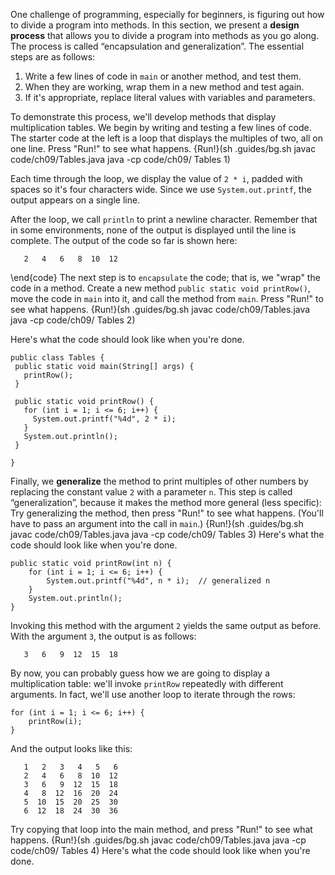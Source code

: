 One challenge of programming, especially for beginners, is figuring out how to divide a program into methods. In this section, we present a **design process** that allows you to divide a program into methods as you go along. The process is called “encapsulation and generalization”. The essential steps are as follows:



1. Write a few lines of code in `main` or another method, and test them.
1. When they are working, wrap them in a new method and test again.
1. If it's appropriate, replace literal values with variables and parameters.




To demonstrate this process, we'll develop methods that display multiplication tables. We begin by writing and testing a few lines of code. The starter code at the left is a loop that displays the multiples of two, all on one line. Press "Run!" to see what happens. 
{Run!}(sh .guides/bg.sh javac code/ch09/Tables.java java -cp code/ch09/ Tables 1)


Each time through the loop, we display the value of `2 * i`, padded with spaces so it's four characters wide. Since we use `System.out.printf`, the output appears on a single line.

After the loop, we call `println` to print a newline character. Remember that in some environments, none of the output is displayed until the line is complete. The output of the code so far is shown here:

```code
   2   4   6   8  10  12
```

\end{code}
The next step is to `encapsulate` the code; that is, we "wrap" the code in a method. Create a new method `public static void printRow()`, move the code in `main` into it, and call the method from `main`. Press "Run!" to see what happens. 
{Run!}(sh .guides/bg.sh javac code/ch09/Tables.java java -cp code/ch09/ Tables 2)

Here's what the code should look like when you're done. 
  ```
  public class Tables {
   public static void main(String[] args) {
     printRow();
   }

   public static void printRow() {
     for (int i = 1; i <= 6; i++) {
       System.out.printf("%4d", 2 * i);
     }
     System.out.println();
   }

 }
 ```



Finally, we **generalize** the method to print multiples of other numbers by replacing the constant value `2` with a parameter `n`. This step is called “generalization”, because it makes the method more general (less specific): Try generalizing the method, then press "Run!" to see what happens. (You'll have to pass an argument into the call in `main`.) {Run!}(sh .guides/bg.sh javac code/ch09/Tables.java java -cp code/ch09/ Tables 3)
Here's what the code should look like when you're done.


```code
public static void printRow(int n) {
    for (int i = 1; i <= 6; i++) {
        System.out.printf("%4d", n * i);  // generalized n
    }
    System.out.println();
}
```

Invoking this method with the argument `2` yields the same output as before. With the argument `3`, the output is as follows:

```code
   3   6   9  12  15  18
```


By now, you can probably guess how we are going to display a multiplication table: we'll invoke `printRow` repeatedly with different arguments. In fact, we'll use another loop to iterate through the rows:

```code
for (int i = 1; i <= 6; i++) {
    printRow(i);
}
```

And the output looks like this:

```code
   1   2   3   4   5   6
   2   4   6   8  10  12
   3   6   9  12  15  18
   4   8  12  16  20  24
   5  10  15  20  25  30
   6  12  18  24  30  36
```


Try copying that loop into the main method, and press "Run!" to see what happens. {Run!}(sh .guides/bg.sh javac code/ch09/Tables.java java -cp code/ch09/ Tables 4)
Here's what the code should look like when you're done.
